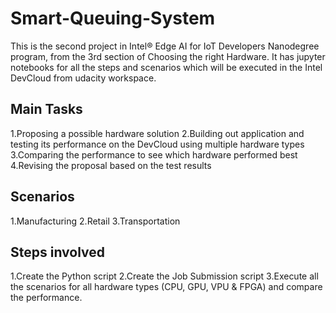 # Smart-Queuing-System

This is the second project in Intel® Edge AI for IoT Developers Nanodegree program, from the 3rd section of Choosing the right Hardware. It has jupyter notebooks for all the steps and scenarios which will be executed in the Intel DevCloud from udacity workspace.

## Main Tasks

1.Proposing a possible hardware solution
2.Building out application and testing its performance on the DevCloud using multiple hardware types
3.Comparing the performance to see which hardware performed best
4.Revising the proposal based on the test results

## Scenarios

1.Manufacturing
2.Retail
3.Transportation

## Steps involved

1.Create the Python script
2.Create the Job Submission script
3.Execute all the scenarios for all hardware types (CPU, GPU, VPU & FPGA) and compare the performance.

